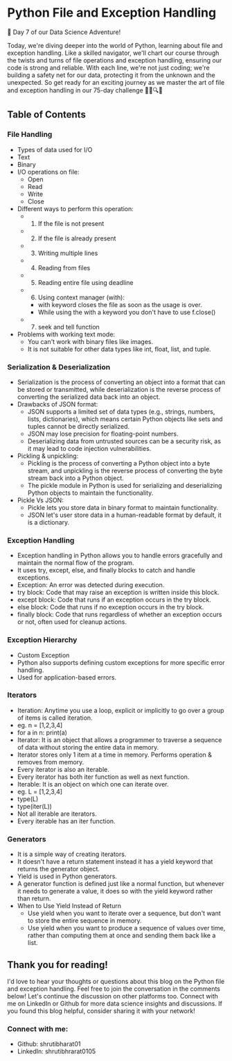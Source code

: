 # Python File and Exception Handling

🚀 Day 7 of our Data Science Adventure!

Today, we're diving deeper into the world of Python, learning about file and exception handling. Like a skilled navigator, we'll chart our course through the twists and turns of file operations and exception handling, ensuring our code is strong and reliable. With each line, we're not just coding; we're building a safety net for our data, protecting it from the unknown and the unexpected. So get ready for an exciting journey as we master the art of file and exception handling in our 75-day challenge 👩‍💻🔍✨

## Table of Contents

### File Handling

* Types of data used for I/O
* Text
* Binary
* I/O operations on file:
  * Open
  * Read
  * Write
  * Close
* Different ways to perform this operation:
  * 1. If the file is not present
  * 2. If the file is already present
  * 3. Writing multiple lines
  * 4. Reading from files
  * 5. Reading entire file using deadline
  * 6. Using context manager (with):
    * with keyword closes the file as soon as the usage is over.
    * While using the with a keyword you don't have to use f.close()
  * 7. seek and tell function
* Problems with working text mode:
  * You can't work with binary files like images.
  * It is not suitable for other data types like int, float, list, and tuple.

### Serialization & Deserialization

* Serialization is the process of converting an object into a format that can be stored or transmitted, while deserialization is the reverse process of converting the serialized data back into an object.
* Drawbacks of JSON format:
  * JSON supports a limited set of data types (e.g., strings, numbers, lists, dictionaries), which means certain Python objects like sets and tuples cannot be directly serialized.
  * JSON may lose precision for floating-point numbers.
  * Deserializing data from untrusted sources can be a security risk, as it may lead to code injection vulnerabilities.
* Pickling & unpickling:
  * Pickling is the process of converting a Python object into a byte stream, and unpickling is the reverse process of converting the byte stream back into a Python object.
  * The pickle module in Python is used for serializing and deserializing Python objects to maintain the functionality.
* Pickle Vs JSON:
  * Pickle lets you store data in binary format to maintain functionality.
  * JSON let's user store data in a human-readable format by default, it is a dictionary.

### Exception Handling

* Exception handling in Python allows you to handle errors gracefully and maintain the normal flow of the program.
* It uses try, except, else, and finally blocks to catch and handle exceptions.
* Exception: An error was detected during execution.
* try block: Code that may raise an exception is written inside this block.
* except block: Code that runs if an exception occurs in the try block.
* else block: Code that runs if no exception occurs in the try block.
* finally block: Code that runs regardless of whether an exception occurs or not, often used for cleanup actions.

### Exception Hierarchy

* Custom Exception
* Python also supports defining custom exceptions for more specific error handling.
* Used for application-based errors.

### Iterators

* Iteration: Anytime you use a loop, explicit or implicitly to go over a group of items is called iteration.
* eg. n = [1,2,3,4]
* for a in n:
  print(a)
* Iterator: It is an object that allows a programmer to traverse a sequence of data without storing the entire data in memory.
* Iterator stores only 1 item at a time in memory. Performs operation & removes from memory.
* Every iterator is also an iterable.
* Every iterator has both iter function as well as next function.
* Iterable: It is an object on which one can iterate over.
* eg. L = [1,2,3,4]
* type(L)
* type(iter(L))
* Not all iterable are iterators.
* Every iterable has an iter function.

### Generators

* It is a simple way of creating iterators.
* It doesn't have a return statement instead it has a yield keyword that returns the generator object.
* Yield is used in Python generators.
* A generator function is defined just like a normal function, but whenever it needs to generate a value, it does so with the yield keyword rather than return.
* When to Use Yield Instead of Return
  * Use yield when you want to iterate over a sequence, but don't want to store the entire sequence in memory.
  * Use yield when you want to produce a sequence of values over time, rather than computing them at once and sending them back like a list.

## Thank you for reading!

I'd love to hear your thoughts or questions about this blog on the Python file and exception handling. Feel free to join the conversation in the comments below!
Let's continue the discussion on other platforms too. Connect with me on LinkedIn or Github for more data science insights and discussions. If you found this blog helpful, consider sharing it with your network!

### Connect with me:

* Github: shrutibharat01
* LinkedIn: shrutibhrarat0105

